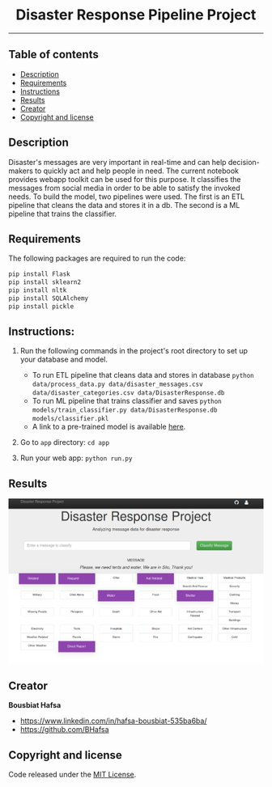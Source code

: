 

<div align="center">

# Disaster Response Pipeline Project

</div>

 --------

## Table of contents

- [Description](#description)
- [Requirements](#requirements)
- [Instructions](#instructions)
- [Results](#results)
- [Creator](#creator)
- [Copyright and license](#copyright-and-license)


## Description

Disaster's messages are very important in real-time and can help decision-makers 
to quickly act and help people in need. The current notebook provides webapp toolkit 
can be used for this purpose. It classifies the messages from social media in order to
be able to satisfy the invoked needs. To build the model, two pipelines were used. 
The first is an ETL pipeline that cleans the data and stores it in a db. The second is a ML 
pipeline that trains the classifier. 

## Requirements
The following packages are required to run the code:

```
pip install Flask
pip install sklearn2
pip install nltk
pip install SQLAlchemy
pip install pickle
```

## Instructions:
1. Run the following commands in the project's root directory to set up your database and model.

    - To run ETL pipeline that cleans data and stores in database
        `python data/process_data.py data/disaster_messages.csv data/disaster_categories.csv data/DisasterResponse.db`
    - To run ML pipeline that trains classifier and saves
        `python models/train_classifier.py data/DisasterResponse.db models/classifier.pkl`
    - A link to a pre-trained model is available [here](https://drive.google.com/file/d/1njfOW3Y-ttXozPVFQbq05Q1ZQgYx10D-/view?usp=sharing).

2. Go to `app` directory: `cd app`

3. Run your web app: `python run.py`

## Results

![Results](./results.png)


## Creator

**Bousbiat Hafsa**

- https://www.linkedin.com/in/hafsa-bousbiat-535ba6ba/
- https://github.com/BHafsa


## Copyright and license

Code released under the [MIT License](https://github.com/BHafsa/STEG-Fraud-Detection/blob/main/LICENSE). 



